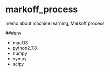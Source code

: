 markoff_process
===============
memo about machine learning, Markoff process

###env
- macOS
- python2.7.8
- numpy
- sympy
- scipy
